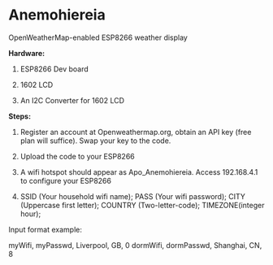 # Anemohiereia
OpenWeatherMap-enabled ESP8266 weather display

**Hardware:**

1. ESP8266 Dev board

2. 1602 LCD

3. An I2C Converter for 1602 LCD

**Steps:**

1. Register an account at Openweathermap.org, obtain an API key (free plan will suffice). Swap your key to the code.

2. Upload the code to your ESP8266

3. A wifi hotspot should appear as Apo_Anemohiereia. Access 192.168.4.1 to configure your ESP8266

4. SSID (Your household wifi name); PASS (Your wifi password); CITY (Uppercase first letter); COUNTRY (Two-letter-code); TIMEZONE(integer hour);

Input format example:

myWifi, myPasswd, Liverpool, GB, 0
dormWifi, dormPasswd, Shanghai, CN, 8
